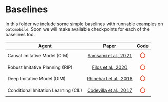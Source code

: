 # Baselines

In this folder we include some simple baselines with runnable examples on `oatomobile`.
Soon we will make available checkpoints for each of the baselines too.

Agent                                 | Paper                    | Code
--------------------------------------| :----------------------: | :--:
Causal Imitative Model (CIM)          | [Samsami et al., 2021]   | [![torch](../../assets/logos/torch.png)][CIM]
Robust Imitative Planning (RIP)       | [Filos et al., 2020]     | [![torch](../../assets/logos/torch.png)][RIP]
Deep Imitative Model (DIM)            | [Rhinehart et al., 2018] | [![torch](../../assets/logos/torch.png)][DIM]
Conditional Imitation Learning (CIL)  | [Codevilla et al., 2017] | [![torch](../../assets/logos/torch.png)][CIL]

[Codevilla et al., 2017]: https://arxiv.org/abs/1710.02410
[Rhinehart et al., 2018]: https://arxiv.org/abs/1810.06544
[Filos et al., 2020]: https://arxiv.org/abs/2006.14911
[Samsami et al., 2021]: https://arxiv.org/abs/2112.03908

[CIL]: torch/cil/
[DIM]: torch/dim/
[RIP]: torch/rip/
[CIM]: torch/cim/
